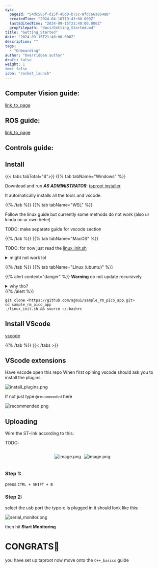 ```yaml
---
sys:
  pageId: "54dc585f-d15f-45d0-b75c-8fdc66a854a8"
  createdTime: "2024-04-16T19:43:00.000Z"
  lastEditedTime: "2024-09-15T21:40:00.000Z"
  propFilepath: "docs/Getting_Started.md"
title: "Getting_Started"
date: "2024-09-15T21:40:00.000Z"
description: ""
tags:
  - "Onboarding"
author: "Overridden author"
draft: false
weight: 1
toc: false
icon: "rocket_launch"
---
```


## Computer Vision guide:

[link_to_page](86d45bc0-388b-4d26-8848-44f255f73d0e)

## ROS guide:

[link_to_page](3c76c1de-ec8f-46d6-8b0a-294005edc2d5)

## Controls guide:

## Install

{{< tabs tabTotal="4">}}
{{% tab tabName="Windows" %}}

Download and run _**AS ADMINISTRATOR**_: [taproot installer](https://github.com/Thornbots/TeachingFreshies/releases/tag/1.0)

It automatically installs all the tools and vscode.

{{% /tab %}}
{{% tab tabName="WSL" %}}

Follow the linux guide but currently some methods do not work (also ur kinda on ur own hehe)

TODO: make separate guide for vscode section

{{% /tab %}}
{{% tab tabName="MacOS" %}}

TODO: for now just read the [linux_init.sh](https://github.com/agmui/sample_rm_pico_app/blob/main/linux_init.sh)

<details>
<summary>might not work lol</summary>

`brew install libusb pkg-config`

Next install: [vscode](https://code.visualstudio.com/Download)

</details>

{{% /tab %}}
{{% tab tabName="Linux (ubuntu)" %}}

{{% alert context="danger" %}}
**Warning** do not update recursively
<details>
<summary>why tho?</summary>
There are some submodules that may go on for a while (like tinyusb) and I highly
recommend you don't need to get them.
If you want to see what submodules I update just look in `linux_init.sh`
</details>
{{% /alert %}}

```shell
git clone <https://github.com/agmui/sample_rm_pico_app.git>
cd sample_rm_pico_app
./linux_init.sh && source ~/.bashrc
```

## Install VScode

[vscode](https://code.visualstudio.com/Download)

{{% /tab %}}
{{< /tabs >}}

## VScode extensions

Have vscode open this repo
When first opining vscode should ask you to install the plugins

![install_plugins.png](https://prod-files-secure.s3.us-west-2.amazonaws.com/d518164a-d88e-44d1-a4ee-3adb3bd8bce0/89bd30f0-1825-4e77-867b-0a41ce370880/install_plugins.png?X-Amz-Algorithm=AWS4-HMAC-SHA256&X-Amz-Content-Sha256=UNSIGNED-PAYLOAD&X-Amz-Credential=ASIAZI2LB466U5L2QCUZ%2F20250418%2Fus-west-2%2Fs3%2Faws4_request&X-Amz-Date=20250418T003854Z&X-Amz-Expires=3600&X-Amz-Security-Token=IQoJb3JpZ2luX2VjEOH%2F%2F%2F%2F%2F%2F%2F%2F%2F%2FwEaCXVzLXdlc3QtMiJHMEUCIQDfSgiQcOGiDzrKcpjVj2hSm3U5%2Fzy5KWsMvBcXAIzObgIgfo7NAMmEPMAy6%2Fpj9holFOvUKWuI%2FWl2IEAhQtu2EGwq%2FwMIahAAGgw2Mzc0MjMxODM4MDUiDI4Xt2RaY3Ie9h985SrcA7yRRQqoSec6nVKZZ19ZmFXfz6y4s5jycSR3uOzpwZYr3%2B3lhbT%2FkAXxCJdJasrjJgW7ne0%2BHvmPur0TKh5LD%2BID25kQcbRQbxPejMZZHKSbLsFmKQ6cInBZPkoY18iDQFTLQPw%2FDaFka70wxauV5z93ygLwQhekuNtwr9%2FnVmu2iSuP8wAvC8XtZAPbCRERh63VLxqUsipFptiqDLMuyQUwWittlE2zaJnW4MuKTW5g6679LE75dM%2B0TZmDzjmIhEFvaoInKOBVpTa7LFQKwfRa%2BhwgpigUjT%2FL6W0MBJNquix3J1PC6cfZFQvAG6e%2Fr62i8TrTQnMzLxLsjxbftAIm%2F3qJiOb7pnLrqceSQbiDZsVuWS86GyS99WbrJvtgAZG%2FEAu3Gc%2F%2F4N%2B1UlHWo%2ByOEe4a4cZ8WhdFKD6UPksEYgAvj3p5PaPwWjEw0F4vG3mf%2BK2%2BsX4%2FeSMwqiaP7RNU%2BSBlwetpsQOsKMf%2FI0N0ZFnze1XlQEoER08vxWkfxlFizK2Bud30ND%2FKpyILpQYp7I2HkqCZDCBe4odSgpuUJA%2Bqqic2ttgYqHj0IjoDf580l2dRKPt5QJ8SdGkUvpauLRcVczKJZ%2FoIFeo7ngfkk%2BW1xiCP0uACUFy2MLS9hsAGOqUBPAX%2BWyFSbKz7A8wdKpFcdpsNWy8AmZTrdPdx5HuBFiygYfUPOpXNfkvUSVhOxJzrKmvxHDfpg0eWSNVfz1%2Bvz1%2BhdPdfX542akaNNXpmw6BOBS9YsCL3mo62WS6VNLn5pIqmAlNpFf372FSigtrh8CgZk9YYo9a7nRmhB%2FLmt2BqNWGMX6%2FE2VSxX%2FZOD3vbCwsRULxXE0JXw3aLPAdTQ17V%2BOH4&X-Amz-Signature=4f0a7aee7be4fc4fdde598fec3069daec7e90f91839abddb3aa4fa1f56459708&X-Amz-SignedHeaders=host&x-id=GetObject)

If not just type `@recommended` here  

![recommended.png](https://prod-files-secure.s3.us-west-2.amazonaws.com/d518164a-d88e-44d1-a4ee-3adb3bd8bce0/61e661e9-5d85-4dfc-be0d-8d2097a5e793/recommended.png?X-Amz-Algorithm=AWS4-HMAC-SHA256&X-Amz-Content-Sha256=UNSIGNED-PAYLOAD&X-Amz-Credential=ASIAZI2LB466U5L2QCUZ%2F20250418%2Fus-west-2%2Fs3%2Faws4_request&X-Amz-Date=20250418T003854Z&X-Amz-Expires=3600&X-Amz-Security-Token=IQoJb3JpZ2luX2VjEOH%2F%2F%2F%2F%2F%2F%2F%2F%2F%2FwEaCXVzLXdlc3QtMiJHMEUCIQDfSgiQcOGiDzrKcpjVj2hSm3U5%2Fzy5KWsMvBcXAIzObgIgfo7NAMmEPMAy6%2Fpj9holFOvUKWuI%2FWl2IEAhQtu2EGwq%2FwMIahAAGgw2Mzc0MjMxODM4MDUiDI4Xt2RaY3Ie9h985SrcA7yRRQqoSec6nVKZZ19ZmFXfz6y4s5jycSR3uOzpwZYr3%2B3lhbT%2FkAXxCJdJasrjJgW7ne0%2BHvmPur0TKh5LD%2BID25kQcbRQbxPejMZZHKSbLsFmKQ6cInBZPkoY18iDQFTLQPw%2FDaFka70wxauV5z93ygLwQhekuNtwr9%2FnVmu2iSuP8wAvC8XtZAPbCRERh63VLxqUsipFptiqDLMuyQUwWittlE2zaJnW4MuKTW5g6679LE75dM%2B0TZmDzjmIhEFvaoInKOBVpTa7LFQKwfRa%2BhwgpigUjT%2FL6W0MBJNquix3J1PC6cfZFQvAG6e%2Fr62i8TrTQnMzLxLsjxbftAIm%2F3qJiOb7pnLrqceSQbiDZsVuWS86GyS99WbrJvtgAZG%2FEAu3Gc%2F%2F4N%2B1UlHWo%2ByOEe4a4cZ8WhdFKD6UPksEYgAvj3p5PaPwWjEw0F4vG3mf%2BK2%2BsX4%2FeSMwqiaP7RNU%2BSBlwetpsQOsKMf%2FI0N0ZFnze1XlQEoER08vxWkfxlFizK2Bud30ND%2FKpyILpQYp7I2HkqCZDCBe4odSgpuUJA%2Bqqic2ttgYqHj0IjoDf580l2dRKPt5QJ8SdGkUvpauLRcVczKJZ%2FoIFeo7ngfkk%2BW1xiCP0uACUFy2MLS9hsAGOqUBPAX%2BWyFSbKz7A8wdKpFcdpsNWy8AmZTrdPdx5HuBFiygYfUPOpXNfkvUSVhOxJzrKmvxHDfpg0eWSNVfz1%2Bvz1%2BhdPdfX542akaNNXpmw6BOBS9YsCL3mo62WS6VNLn5pIqmAlNpFf372FSigtrh8CgZk9YYo9a7nRmhB%2FLmt2BqNWGMX6%2FE2VSxX%2FZOD3vbCwsRULxXE0JXw3aLPAdTQ17V%2BOH4&X-Amz-Signature=f5b5c66bc67e3d8c6e930914eb0cb0d91c7f314d6e1d028604a03f4d9b95e163&X-Amz-SignedHeaders=host&x-id=GetObject)

## Uploading

Wire the ST-link according to this:

TODO:

<div style="display: flex;flex-direction: row; column-gap:10px; max-width: 630px;justify-content: center;">
<div>

![image.png](https://prod-files-secure.s3.us-west-2.amazonaws.com/d518164a-d88e-44d1-a4ee-3adb3bd8bce0/210ecb78-1116-4d7b-b9b7-2292f66fa2c2/image.png?X-Amz-Algorithm=AWS4-HMAC-SHA256&X-Amz-Content-Sha256=UNSIGNED-PAYLOAD&X-Amz-Credential=ASIAZI2LB46637QY77M6%2F20250418%2Fus-west-2%2Fs3%2Faws4_request&X-Amz-Date=20250418T003901Z&X-Amz-Expires=3600&X-Amz-Security-Token=IQoJb3JpZ2luX2VjEOD%2F%2F%2F%2F%2F%2F%2F%2F%2F%2FwEaCXVzLXdlc3QtMiJHMEUCIHmZmkMYPowl8W2v4qvhK6lazg15uS0l%2B%2BlnFcpN8zwFAiEA6fHIJBI3vCNVbxOpE0ZQAKgWmT6GVZXKLKcg0We2Vpgq%2FwMIaRAAGgw2Mzc0MjMxODM4MDUiDHmtTxOC4dmDKc%2B83CrcA7nsF0yAGe5WLAWYpxmwrp4EulrnNU5nHHwm7CzpV6KQxlt0QaS7AzxNIH1UyoFt0s0XAdXElz5RhqZGXzK8fbagrcDMLMIabbyyf2m4K%2FZwScqfJ6N68%2FwMkrxAVfMJG7qUOOq2T7N4EcryNvLoJ5pzAh7RN1dAZ9yH7BmITImTZycYNon5PWXudu%2BL2p02Y2JN3mLTuT7jG6dNnSgTGXoOIk%2Bl5qw%2B8Z0IYiqTuXHkiSDd8PXwKhqp%2B5OyJZRWXvwkdc0w5Q78Lh0iSyGLQa%2FeitQcz8lSH%2BgkyPn5aMFd7xu2RmHACQI80LQTw6%2FvpdPMbU%2Fs7g%2FSAjihWkzfwdF0auHGy5lXRlJH4sJGCVoVMk80yR5iRua7s%2BZZIntGR30J1hIQOYJVrgrb02kh6FElrww7wq6FsXjW4S9%2BSiBcedVQYRmVWCFquouH0aKG14uEVCwjB%2Faj1JLH0zQenH9AidGICqVgZCDDEpYfZJ2zNAoQpf2Rvh1vLWswoT3e1TZlhCb4uCI5lNyaYZ%2BKqN5e619Clq6xqEyCUD7JVHGAxWOLUZr4DnFibCQDHIlS6BjsB9zyX%2BK01x3%2FWOw20OVpqYmB7lJuPxnwzgVfeGjh1QwiOMyBW7oSKL5gMPqfhsAGOqUBTZ1wQclzjQtcOYmAJHpG2ZoIgez3jx%2F2UNXXWD3ylt4wruzu%2Fb7pzZgOqtO68Pqnci7Y8%2FqDdvZHUMcR0q65XlUGLFJyYQa8vzJdkx7cdvBE8z8B1rQ2oxm0zmaO0pd7UYD7fs1pcbkH0FrCAW1sNQqgQUW8rXBtRNhldY0tPVWTMi%2Bv2uLW9QluLG5F%2BjpbB8vYElUI39a2IFOf3x6tU2JnxYXu&X-Amz-Signature=a3f5e30ac3eb3694584eafdad99a5f81a51da26a9dbfe830bb7e71f36abc8395&X-Amz-SignedHeaders=host&x-id=GetObject)

</div>
<div>

![image.png](https://prod-files-secure.s3.us-west-2.amazonaws.com/d518164a-d88e-44d1-a4ee-3adb3bd8bce0/33a0fd0f-8ca6-4a86-8e09-26e95ded1fff/image.png?X-Amz-Algorithm=AWS4-HMAC-SHA256&X-Amz-Content-Sha256=UNSIGNED-PAYLOAD&X-Amz-Credential=ASIAZI2LB466VRN2ALQK%2F20250418%2Fus-west-2%2Fs3%2Faws4_request&X-Amz-Date=20250418T003902Z&X-Amz-Expires=3600&X-Amz-Security-Token=IQoJb3JpZ2luX2VjEOH%2F%2F%2F%2F%2F%2F%2F%2F%2F%2FwEaCXVzLXdlc3QtMiJHMEUCIDBUPs6NyqOtzV2VulB2DqNB13HIlFQxepWxZeXEehuHAiEAp%2F9YmESxKt01sa%2Bb9IAYwnwklHuH0X%2FkWqR5oLjF%2FAUq%2FwMIahAAGgw2Mzc0MjMxODM4MDUiDNGFOYadikoz%2FRJzeircA2%2BMoJuSsqv7X5DMRknxjagH4yAb%2BanyPu18Qr41JQgiP0Yw9G7%2FLvoF%2FXF%2F79B80N%2F2zhlRt7N1Q734REe0y%2FsUkgsZunxJEgEvSh7z%2B0CGDrVxJoNe1tQjOwNlviTlIvGplCQmxWYn3PAcjfJ0N8Wg5A0rsje2PznLLt0Z21SnuvrGWJeJ1uHMer57PEoM7yiPrYIGDojrvPwiAq6sRelno0iMJzV3kONVkPgBK6s89ejoqqi08wqWQ8m6MPNMnhIyQTCX5WZ9xgZw%2BhO8yUqbh%2FUq763k6f2H9ADt61vDF8Dw7aU4yOeOOoA0uqQSWU2%2Fs%2BF4PK4wft1inu6u5m11UrWh9ukeYPIcFkWI90x6iqpzZpUEu4iJBdJPzd%2Bjk42z39N8FWEKnMvzxN9On%2FCdcvmj0xUo05oimpYTBkpxqwbkL9nA7NCVikoigp4emrYnTr3P05ODHm631AjcXv8y5HqMbMyyMbjNljU4R%2FHejjv3bWaur4q0tZRJK2q78dvjhWgNjyHMlc4%2Bp4YNu8tyVAUJtwFsAGyliA7Qr38z3P42K9hOI%2Bq%2BpBfVlHLh9wdDWyeU6fi1bSP68gCW1EnFJSKk2HnN9VL2zNkzW8KRmBMrSehtNoBxMdiTMKi9hsAGOqUBoOCuqOADiOYACypJus5aW8lrmkxGWibuzILnziKArnqkFOXcNcGOpe1ta4IWhba3AwERuRridDwB4F%2Bnv7aS24pkMcRxqDqT1oPXRR74UnF9ZT%2FStfpPzwz2naLNWe7jVj75%2FWNQNiJ701lmbzduxQOcoftO76lhXMsPqWfQXB0TGXPqSHovMb5iIIo%2B%2BFoGTHzMeFIj38HlyxfRzeKXuCVGVUWr&X-Amz-Signature=b2bd30603d763f8824870ebc021c667548150b9f5fd5ef7ee0e710cc3b2a4a3e&X-Amz-SignedHeaders=host&x-id=GetObject)

</div>
</div>

### Step 1:

press `CTRL + SHIFT + B`

### Step 2:

select the usb port the type-c is plugged in it should look like this:

![serial_monitor.png](https://prod-files-secure.s3.us-west-2.amazonaws.com/d518164a-d88e-44d1-a4ee-3adb3bd8bce0/f03f4774-05d4-4393-b6a0-d5efb6d315ab/serial_monitor.png?X-Amz-Algorithm=AWS4-HMAC-SHA256&X-Amz-Content-Sha256=UNSIGNED-PAYLOAD&X-Amz-Credential=ASIAZI2LB466U5L2QCUZ%2F20250418%2Fus-west-2%2Fs3%2Faws4_request&X-Amz-Date=20250418T003854Z&X-Amz-Expires=3600&X-Amz-Security-Token=IQoJb3JpZ2luX2VjEOH%2F%2F%2F%2F%2F%2F%2F%2F%2F%2FwEaCXVzLXdlc3QtMiJHMEUCIQDfSgiQcOGiDzrKcpjVj2hSm3U5%2Fzy5KWsMvBcXAIzObgIgfo7NAMmEPMAy6%2Fpj9holFOvUKWuI%2FWl2IEAhQtu2EGwq%2FwMIahAAGgw2Mzc0MjMxODM4MDUiDI4Xt2RaY3Ie9h985SrcA7yRRQqoSec6nVKZZ19ZmFXfz6y4s5jycSR3uOzpwZYr3%2B3lhbT%2FkAXxCJdJasrjJgW7ne0%2BHvmPur0TKh5LD%2BID25kQcbRQbxPejMZZHKSbLsFmKQ6cInBZPkoY18iDQFTLQPw%2FDaFka70wxauV5z93ygLwQhekuNtwr9%2FnVmu2iSuP8wAvC8XtZAPbCRERh63VLxqUsipFptiqDLMuyQUwWittlE2zaJnW4MuKTW5g6679LE75dM%2B0TZmDzjmIhEFvaoInKOBVpTa7LFQKwfRa%2BhwgpigUjT%2FL6W0MBJNquix3J1PC6cfZFQvAG6e%2Fr62i8TrTQnMzLxLsjxbftAIm%2F3qJiOb7pnLrqceSQbiDZsVuWS86GyS99WbrJvtgAZG%2FEAu3Gc%2F%2F4N%2B1UlHWo%2ByOEe4a4cZ8WhdFKD6UPksEYgAvj3p5PaPwWjEw0F4vG3mf%2BK2%2BsX4%2FeSMwqiaP7RNU%2BSBlwetpsQOsKMf%2FI0N0ZFnze1XlQEoER08vxWkfxlFizK2Bud30ND%2FKpyILpQYp7I2HkqCZDCBe4odSgpuUJA%2Bqqic2ttgYqHj0IjoDf580l2dRKPt5QJ8SdGkUvpauLRcVczKJZ%2FoIFeo7ngfkk%2BW1xiCP0uACUFy2MLS9hsAGOqUBPAX%2BWyFSbKz7A8wdKpFcdpsNWy8AmZTrdPdx5HuBFiygYfUPOpXNfkvUSVhOxJzrKmvxHDfpg0eWSNVfz1%2Bvz1%2BhdPdfX542akaNNXpmw6BOBS9YsCL3mo62WS6VNLn5pIqmAlNpFf372FSigtrh8CgZk9YYo9a7nRmhB%2FLmt2BqNWGMX6%2FE2VSxX%2FZOD3vbCwsRULxXE0JXw3aLPAdTQ17V%2BOH4&X-Amz-Signature=65e059e2e24d0cf8e088176d3187ea756810148c0e5c05e7be34125a4054a0ad&X-Amz-SignedHeaders=host&x-id=GetObject)

then hit **Start Monitoring**

# CONGRATS🎉

you have set up taproot now move onto the `C++_basics` guide
